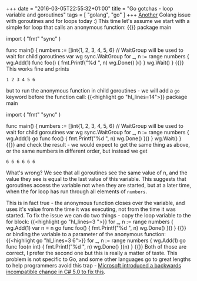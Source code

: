 +++
date = "2016-03-05T22:55:32+01:00"
title = "Go gotchas - loop variable and goroutines"
tags = [ "golang", "go" ]
+++
[Another](http://gajdulewicz.com/blog/2015/07/20/go-gotchas---waitgroup-and-struct-paramaters-/-method-receivers/) Golang issue with goroutines and for loops today :) This time let's assume we start with a simple for loop that calls an anonymous function:
{{<highlight go>}}
package main

import (
	"fmt"
	"sync"
)

func main() {
	numbers := []int{1, 2, 3, 4, 5, 6}
	// WaitGroup will be used to wait for child goroutines
	var wg sync.WaitGroup
	for _, n := range numbers {
		wg.Add(1)
		func foo() {
			fmt.Printf("%d ", n)
			wg.Done()
		}()
	}
	wg.Wait()
}
{{</highlight>}}
This works fine and prints 

`1 2 3 4 5 6`

but to run the anonymous function in child goroutines - we will add a `go` keyword before the function call: 
{{<highlight go "hl_lines=14">}}
package main

import (
	"fmt"
	"sync"
)

func main() {
	numbers := []int{1, 2, 3, 4, 5, 6}
	// WaitGroup will be used to wait for child goroutines
	var wg sync.WaitGroup
	for _, n := range numbers {
		wg.Add(1)
		go func foo() {
			fmt.Printf("%d ", n)
			wg.Done()
		}()
	}
	wg.Wait()
}
{{</highlight>}}
and check the result - we would expect to get the same thing as above, or the same numbers in different order, but instead we get

`6 6 6 6 6 6`

What's wrong?  We see that all goroutines see the same value of n, and the value they see is equal to the last value of this variable. This suggests that goroutines access the variable not when they are started, but at a later time, when the for loop has run through all elements of `numbers`. 

This is in fact true - the anonymous function closes over the variable, and uses it's value from the time it was executing, not from the time it was started. To fix the issue we can do two things - copy the loop variable to the for block:
{{<highlight go "hl_lines=3	">}}
for _, n := range numbers {
	wg.Add(1)
	var n = n
	go func foo() {
		fmt.Printf("%d ", n)
		wg.Done()
	}()
}
{{</highlight>}}
or binding the variable to a parameter of the anonymous function:
{{<highlight go "hl_lines=3	6">}}
for _, n := range numbers {
	wg.Add(1)
	go func foo(n int) {
		fmt.Printf("%d ", n)
		wg.Done()
	}(n)
}
{{</highlight>}}
Both of those are correct, I prefer the second one but this is really a matter of taste. This problem is not specific to Go, and some other languages go to great lengths to help programmers avoid this trap - [Microsoft introduced a backwards incompatible change in C# 5.0 to fix this](http://stackoverflow.com/questions/12112881/has-foreachs-use-of-variables-been-changed-in-c-sharp-5).